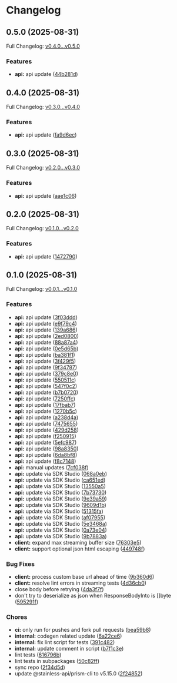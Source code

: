 # Changelog

## 0.5.0 (2025-08-31)

Full Changelog: [v0.4.0...v0.5.0](https://github.com/sst/opencode-sdk-go/compare/v0.4.0...v0.5.0)

### Features

* **api:** api update ([44b281d](https://github.com/sst/opencode-sdk-go/commit/44b281d0bb39c5022a984ac9d0fca1529ccc0604))

## 0.4.0 (2025-08-31)

Full Changelog: [v0.3.0...v0.4.0](https://github.com/sst/opencode-sdk-go/compare/v0.3.0...v0.4.0)

### Features

* **api:** api update ([fa9d6ec](https://github.com/sst/opencode-sdk-go/commit/fa9d6ec6472e62f4f6605d0a71a7aa8bf8a24559))

## 0.3.0 (2025-08-31)

Full Changelog: [v0.2.0...v0.3.0](https://github.com/sst/opencode-sdk-go/compare/v0.2.0...v0.3.0)

### Features

* **api:** api update ([aae1c06](https://github.com/sst/opencode-sdk-go/commit/aae1c06bb5a93a1cd9c589846a84b3f16246f5da))

## 0.2.0 (2025-08-31)

Full Changelog: [v0.1.0...v0.2.0](https://github.com/sst/opencode-sdk-go/compare/v0.1.0...v0.2.0)

### Features

* **api:** api update ([1472790](https://github.com/sst/opencode-sdk-go/commit/1472790542515f47bd46e2a9e28d8afea024cf9c))

## 0.1.0 (2025-08-31)

Full Changelog: [v0.0.1...v0.1.0](https://github.com/sst/opencode-sdk-go/compare/v0.0.1...v0.1.0)

### Features

* **api:** api update ([3f03ddd](https://github.com/sst/opencode-sdk-go/commit/3f03dddd5ec0de98f99ce48679077dcae9ceffd6))
* **api:** api update ([e9f79c4](https://github.com/sst/opencode-sdk-go/commit/e9f79c4792b21ef64ab0431ffd76f5a71e04d182))
* **api:** api update ([139a686](https://github.com/sst/opencode-sdk-go/commit/139a6862d2f0ab0c8ea791663d736868be3e96e6))
* **api:** api update ([2ed0800](https://github.com/sst/opencode-sdk-go/commit/2ed0800b2c5b99877e9f7fde669a6c005fad6b77))
* **api:** api update ([88a87a4](https://github.com/sst/opencode-sdk-go/commit/88a87a458f56ce0c18b502c73da933f614f56e8b))
* **api:** api update ([0e5d65b](https://github.com/sst/opencode-sdk-go/commit/0e5d65b571e7b30dc6347e6730098878ebba3a42))
* **api:** api update ([ba381f1](https://github.com/sst/opencode-sdk-go/commit/ba381f1e07aad24e9824df7d53befae2a644f69f))
* **api:** api update ([3f429f5](https://github.com/sst/opencode-sdk-go/commit/3f429f5b4be5607433ef5fdc0d5bf67fe590d039))
* **api:** api update ([9f34787](https://github.com/sst/opencode-sdk-go/commit/9f347876b35b7f898060c1a5f71c322e95978e3e))
* **api:** api update ([379c8e0](https://github.com/sst/opencode-sdk-go/commit/379c8e00197e13aebaf2f2d61277b125f1f90011))
* **api:** api update ([550511c](https://github.com/sst/opencode-sdk-go/commit/550511c4c5b5055ac8ff22b7b11731331bd9d088))
* **api:** api update ([547f0c2](https://github.com/sst/opencode-sdk-go/commit/547f0c262f2df1ce83eaa7267d68be64bb29b841))
* **api:** api update ([b7b0720](https://github.com/sst/opencode-sdk-go/commit/b7b07204bff314da24b1819c128835a43ef64065))
* **api:** api update ([7250ffc](https://github.com/sst/opencode-sdk-go/commit/7250ffcba262b916c958ddecc2a42927982db39f))
* **api:** api update ([17fbab7](https://github.com/sst/opencode-sdk-go/commit/17fbab73111a3eae488737c69b12370bc69c65f7))
* **api:** api update ([1270b5c](https://github.com/sst/opencode-sdk-go/commit/1270b5cd81e6ac769dcd92ade6d877891bf51bd5))
* **api:** api update ([a238d4a](https://github.com/sst/opencode-sdk-go/commit/a238d4abd6ed7d15f3547d27a4b6ecf4aec8431e))
* **api:** api update ([7475655](https://github.com/sst/opencode-sdk-go/commit/7475655aca577fe4f807c2f02f92171f6a358e9c))
* **api:** api update ([429d258](https://github.com/sst/opencode-sdk-go/commit/429d258bb56e9cdeb1528be3944bf5537ac26a96))
* **api:** api update ([f250915](https://github.com/sst/opencode-sdk-go/commit/f2509157eaf1b453e741ee9482127cad2e3ace25))
* **api:** api update ([5efc987](https://github.com/sst/opencode-sdk-go/commit/5efc987353801d1e772c20edf162b1c75da32743))
* **api:** api update ([98a8350](https://github.com/sst/opencode-sdk-go/commit/98a83504f7cfc361e83314c3e79a4e9ff53f0560))
* **api:** api update ([6da8bf8](https://github.com/sst/opencode-sdk-go/commit/6da8bf8bfe91d45991fb580753d77c5534fc0b1b))
* **api:** api update ([f8c7148](https://github.com/sst/opencode-sdk-go/commit/f8c7148ae56143823186e2675a78e82676154956))
* **api:** manual updates ([7cf038f](https://github.com/sst/opencode-sdk-go/commit/7cf038ffae5da1b77e1cef11b5fa166a53b467f2))
* **api:** update via SDK Studio ([068a0eb](https://github.com/sst/opencode-sdk-go/commit/068a0eb025010da0c8d86fa1bb496a39dbedcef9))
* **api:** update via SDK Studio ([ca651ed](https://github.com/sst/opencode-sdk-go/commit/ca651edaf71d1f3678f929287474f5bc4f1aad10))
* **api:** update via SDK Studio ([13550a5](https://github.com/sst/opencode-sdk-go/commit/13550a5c65d77325e945ed99fe0799cd1107b775))
* **api:** update via SDK Studio ([7b73730](https://github.com/sst/opencode-sdk-go/commit/7b73730c7fa62ba966dda3541c3e97b49be8d2bf))
* **api:** update via SDK Studio ([9e39a59](https://github.com/sst/opencode-sdk-go/commit/9e39a59b3d5d1bd5e64633732521fb28362cc70e))
* **api:** update via SDK Studio ([9609d1b](https://github.com/sst/opencode-sdk-go/commit/9609d1b1db7806d00cb846c9914cb4935cdedf52))
* **api:** update via SDK Studio ([51315fa](https://github.com/sst/opencode-sdk-go/commit/51315fa2eae424743ea79701e67d44447c44144d))
* **api:** update via SDK Studio ([af07955](https://github.com/sst/opencode-sdk-go/commit/af0795543240aefaf04fc7663a348825541c79ed))
* **api:** update via SDK Studio ([5e3468a](https://github.com/sst/opencode-sdk-go/commit/5e3468a0aaa5ed3b13e019c3a24e0ba9147d1675))
* **api:** update via SDK Studio ([0a73e04](https://github.com/sst/opencode-sdk-go/commit/0a73e04c23c90b2061611edaa8fd6282dc0ce397))
* **api:** update via SDK Studio ([9b7883a](https://github.com/sst/opencode-sdk-go/commit/9b7883a144eeac526d9d04538e0876a9d18bb844))
* **client:** expand max streaming buffer size ([76303e5](https://github.com/sst/opencode-sdk-go/commit/76303e51067e78e732af26ced9d83b8bad7655c3))
* **client:** support optional json html escaping ([449748f](https://github.com/sst/opencode-sdk-go/commit/449748f35a1d8cb6f91dc36d25bf9489f4f371bd))


### Bug Fixes

* **client:** process custom base url ahead of time ([9b360d6](https://github.com/sst/opencode-sdk-go/commit/9b360d642cf6f302104308af5622e17099899e5f))
* **client:** resolve lint errors in streaming tests ([4d36cb0](https://github.com/sst/opencode-sdk-go/commit/4d36cb09fc9d436734d5dab1c499acaa88568ff7))
* close body before retrying ([4da3f7f](https://github.com/sst/opencode-sdk-go/commit/4da3f7f372bad222a189ba3eabcfde3373166ae5))
* don't try to deserialize as json when ResponseBodyInto is []byte ([595291f](https://github.com/sst/opencode-sdk-go/commit/595291f6dba6af472f160b9f8e3d145002f43a4a))


### Chores

* **ci:** only run for pushes and fork pull requests ([bea59b8](https://github.com/sst/opencode-sdk-go/commit/bea59b886800ef555f89c47a9256d6392ed2e53d))
* **internal:** codegen related update ([6a22ce6](https://github.com/sst/opencode-sdk-go/commit/6a22ce6df155f5003e80b8a75686a9e513a5568a))
* **internal:** fix lint script for tests ([391c482](https://github.com/sst/opencode-sdk-go/commit/391c482148ed0a77c4ad52807abeb2d540b56797))
* **internal:** update comment in script ([b7f1c3e](https://github.com/sst/opencode-sdk-go/commit/b7f1c3e16935c71e243004b8f321d661cd8e9474))
* lint tests ([616796b](https://github.com/sst/opencode-sdk-go/commit/616796b761704bde6be5c6c2428f28c79c7f05ff))
* lint tests in subpackages ([50c82ff](https://github.com/sst/opencode-sdk-go/commit/50c82ff0757c973834b68adc22566b70f767b611))
* sync repo ([2f34d5d](https://github.com/sst/opencode-sdk-go/commit/2f34d5d53e56e9cdc3df99be7ee7efc83dd977a3))
* update @stainless-api/prism-cli to v5.15.0 ([2f24852](https://github.com/sst/opencode-sdk-go/commit/2f2485216d4f4891d1fbfbc23ff8410c2f35152a))

